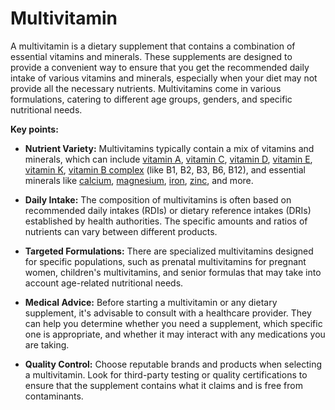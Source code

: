 # Multivitamin

A multivitamin is a dietary supplement that contains a combination of essential vitamins and minerals. These supplements are designed to provide a convenient way to ensure that you get the recommended daily intake of various vitamins and minerals, especially when your diet may not provide all the necessary nutrients. Multivitamins come in various formulations, catering to different age groups, genders, and specific nutritional needs.

**Key points:**

* **Nutrient Variety:** Multivitamins typically contain a mix of vitamins and minerals, which can include [vitamin A](../vitamin-a/), [vitamin C](../vitamin-c/), [vitamin D](../vitamin-d/), [vitamin E](../vitamin-e/), [vitamin K](../vitamin-k/), [vitamin B complex](../vitamin-b-complex/) (like B1, B2, B3, B6, B12), and essential minerals like [calcium](../calcium/), [magnesium](../magnesium/), [iron](../iron/), [zinc](../zinc/), and more.

* **Daily Intake:** The composition of multivitamins is often based on recommended daily intakes (RDIs) or dietary reference intakes (DRIs) established by health authorities. The specific amounts and ratios of nutrients can vary between different products.

* **Targeted Formulations:** There are specialized multivitamins designed for specific populations, such as prenatal multivitamins for pregnant women, children's multivitamins, and senior formulas that may take into account age-related nutritional needs.

* **Medical Advice:** Before starting a multivitamin or any dietary supplement, it's advisable to consult with a healthcare provider. They can help you determine whether you need a supplement, which specific one is appropriate, and whether it may interact with any medications you are taking.

* **Quality Control:** Choose reputable brands and products when selecting a multivitamin. Look for third-party testing or quality certifications to ensure that the supplement contains what it claims and is free from contaminants.
